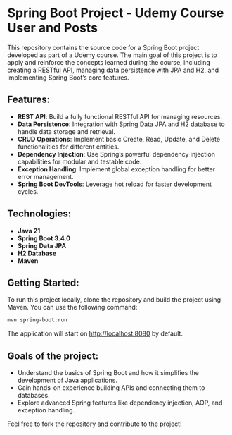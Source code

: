 # Spring Boot Project - Udemy Course User and Posts

This repository contains the source code for a Spring Boot project developed as part of a Udemy course. The main goal of this project is to apply and reinforce the concepts learned during the course, including creating a RESTful API, managing data persistence with JPA and H2, and implementing Spring Boot’s core features.

## Features:

- **REST API**: Build a fully functional RESTful API for managing resources.
- **Data Persistence**: Integration with Spring Data JPA and H2 database to handle data storage and retrieval.
- **CRUD Operations**: Implement basic Create, Read, Update, and Delete functionalities for different entities.
- **Dependency Injection**: Use Spring’s powerful dependency injection capabilities for modular and testable code.
- **Exception Handling**: Implement global exception handling for better error management.
- **Spring Boot DevTools**: Leverage hot reload for faster development cycles.

## Technologies:

- **Java 21**
- **Spring Boot 3.4.0**
- **Spring Data JPA**
- **H2 Database**
- **Maven**

## Getting Started:

To run this project locally, clone the repository and build the project using Maven. You can use the following command:

```bash
mvn spring-boot:run
```

The application will start on [http://localhost:8080](http://localhost:8080) by default.

## Goals of the project:
- Understand the basics of Spring Boot and how it simplifies the development of Java applications.
- Gain hands-on experience building APIs and connecting them to databases.
- Explore advanced Spring features like dependency injection, AOP, and exception handling.

Feel free to fork the repository and contribute to the project!
